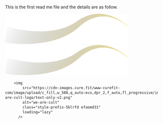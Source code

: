 This is the first read me file and the details are as follow.

<img src="./Assets/flat1.svg" height="100px" /><br /><img
          src="./Assets/flat2.svg"
          height="100px"
        />

        <img
            src="https://cdn-images.cure.fit/www-curefit-com/image/upload/c_fill,w_500,q_auto:eco,dpr_2,f_auto,fl_progressive/image/test/we-are-cult-logo/text-only-v2.png"
            alt="we-are-cult"
            class="style-prefix-5blrfd efaomd31"
            loading="lazy"
          />
